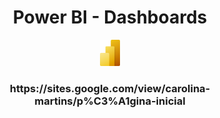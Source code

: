 <h1 align="center"> Power BI - Dashboards </h1>

<p align="center"><img src="Power-BI.png" height="42"/></p>

<h3 align="center">https://sites.google.com/view/carolina-martins/p%C3%A1gina-inicial</h3>
